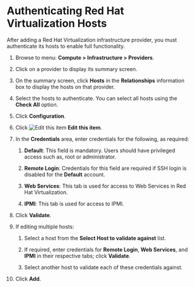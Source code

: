 # Authenticating Red Hat Virtualization Hosts

After adding a Red Hat Virtualization infrastructure provider, you must authenticate its hosts to enable full functionality.

1. Browse to menu: **Compute > Infrastructure > Providers**.

2. Click on a provider to display its summary screen.

3. On the summary screen, click **Hosts** in the **Relationships** information box to
   display the hosts on that provider.

4. Select the hosts to authenticate. You can select all hosts using the **Check All** option.

5. Click **Configuration**.

6. Click ![Edit this item](../images/1851.png) **Edit this item**.

7. In the **Credentials** area, enter credentials for the following, as required:

    1. **Default**: This field is mandatory. Users should have privileged access such as, root or administrator.

    2. **Remote Login**: Credentials for this field are required if SSH login is disabled for the **Default** account.

    3. **Web Services**: This tab is used for access to Web Services in Red Hat Virtualization.

    4. **IPMI**: This tab is used for access to IPMI.

8. Click **Validate**.

9. If editing multiple hosts:

    1. Select a host from the **Select Host to validate against** list.

    2. If required, enter credentials for **Remote Login**, **Web Services**, and **IPMI** in their respective tabs; click **Validate**.

    3. Select another host to validate each of these credentials against.

10. Click **Add**.
